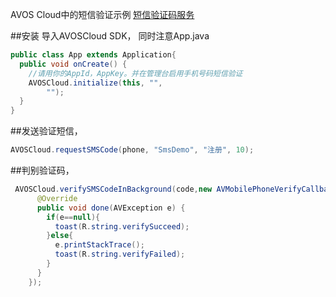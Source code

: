 AVOS Cloud中的短信验证示例
[短信验证码服务](https://cn.avoscloud.com/docs/android_guide.html#短信验证码服务)

##安装
导入AVOSCloud SDK，
同时注意App.java
```java
public class App extends Application{
  public void onCreate() {
    //请用你的AppId，AppKey。并在管理台启用手机号码短信验证
    AVOSCloud.initialize(this, "",
        "");
  }
}
```

##发送验证短信，

```java
AVOSCloud.requestSMSCode(phone, "SmsDemo", "注册", 10);
```

##判别验证码，

```java
 AVOSCloud.verifySMSCodeInBackground(code,new AVMobilePhoneVerifyCallback() {
      @Override
      public void done(AVException e) {
        if(e==null){
          toast(R.string.verifySucceed);
        }else{
          e.printStackTrace();
          toast(R.string.verifyFailed);
        }
      }
    });
```
